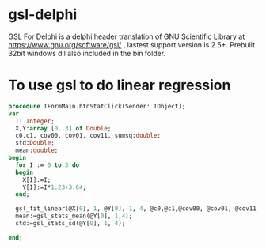 # gsl-delphi
GSL For Delphi is a delphi header translation of GNU Scientific Library at https://www.gnu.org/software/gsl/ , lastest support version is 2.5+. Prebuilt 32bit windows dll also included in the bin folder.

# To use gsl to do linear regression

```pascal
procedure TFormMain.btnStatClick(Sender: TObject);
var
  I: Integer;
  X,Y:array [0..3] of Double;
  c0,c1, cov00, cov01, cov11, sumsq:double;
  std:Double;
  mean:double;  
begin
  for I := 0 to 3 do
  begin
    X[I]:=I;
    Y[I]:=I*1.23+3.64;
  end;

  gsl_fit_linear(@X[0], 1, @Y[0], 1, 4, @c0,@c1,@cov00, @cov01, @cov11, @sumsq );
  mean:=gsl_stats_mean(@Y[0], 1,4);
  std:=gsl_stats_sd(@Y[0], 1, 4);

end;
```
